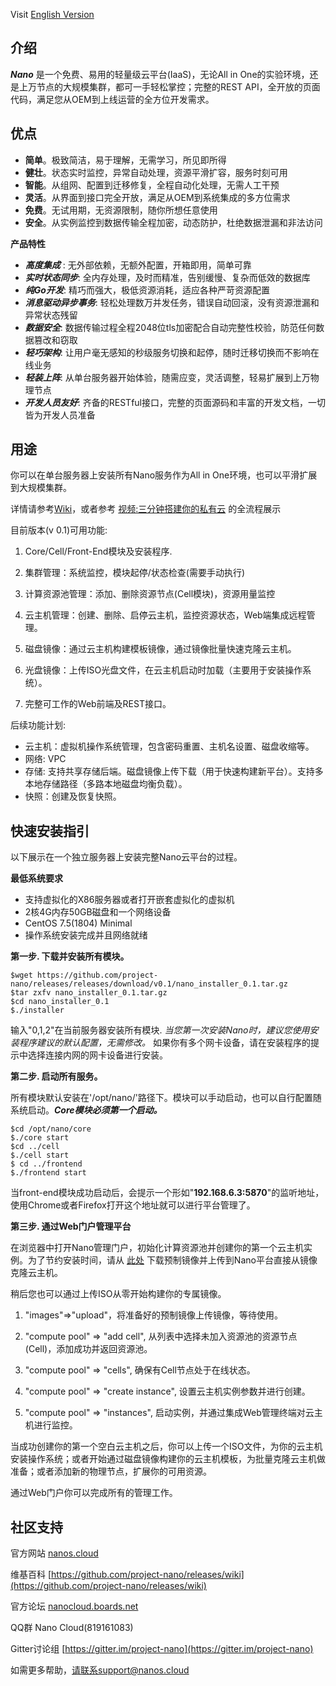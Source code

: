 Visit [English Version](README.md)

## 介绍

  ***Nano*** 是一个免费、易用的轻量级云平台(IaaS)，无论All in One的实验环境，还是上万节点的大规模集群，都可一手轻松掌控；完整的REST API，全开放的页面代码，满足您从OEM到上线运营的全方位开发需求。

## 优点

- **简单**。极致简洁，易于理解，无需学习，所见即所得
- **健壮**。状态实时监控，异常自动处理，资源平滑扩容，服务时刻可用
- **智能**。从组网、配置到迁移修复，全程自动化处理，无需人工干预
- **灵活**。从界面到接口完全开放，满足从OEM到系统集成的多方位需求
- **免费**。无试用期，无资源限制，随你所想任意使用
- **安全**。从实例监控到数据传输全程加密，动态防护，杜绝数据泄漏和非法访问

**产品特性**

- ***高度集成***	: 无外部依赖，无额外配置，开箱即用，简单可靠
- ***实时状态同步***: 全内存处理，及时而精准，告别缓慢、复杂而低效的数据库
- ***纯Go开发***: 精巧而强大，极低资源消耗，适应各种严苛资源配置
- ***消息驱动异步事务***: 轻松处理数万并发任务，错误自动回滚，没有资源泄漏和异常状态残留
- ***数据安全***: 数据传输过程全程2048位tls加密配合自动完整性校验，防范任何数据篡改和窃取
- ***轻巧架构***: 让用户毫无感知的秒级服务切换和起停，随时迁移切换而不影响在线业务
- ***轻装上阵***: 从单台服务器开始体验，随需应变，灵活调整，轻易扩展到上万物理节点
- ***开发人员友好***: 齐备的RESTful接口，完整的页面源码和丰富的开发文档，一切皆为开发人员准备

## 用途

你可以在单台服务器上安装所有Nano服务作为All in One环境，也可以平滑扩展到大规模集群。

详情请参考[Wiki](https://github.com/project-nano/releases/wiki/home)，或者参考 [视频:三分钟搭建你的私有云](https://www.nanos.cloud/zh-cn/demo.html) 的全流程展示


目前版本(v 0.1)可用功能:

1. Core/Cell/Front-End模块及安装程序.

2. 集群管理：系统监控，模块起停/状态检查(需要手动执行)

3. 计算资源池管理：添加、删除资源节点(Cell模块)，资源用量监控

4. 云主机管理：创建、删除、启停云主机，监控资源状态，Web端集成远程管理。

5. 磁盘镜像：通过云主机构建模板镜像，通过镜像批量快速克隆云主机。

6. 光盘镜像：上传ISO光盘文件，在云主机启动时加载（主要用于安装操作系统）。

7. 完整可工作的Web前端及REST接口。
   

后续功能计划:

- 云主机：虚拟机操作系统管理，包含密码重置、主机名设置、磁盘收缩等。
- 网络: VPC
- 存储: 支持共享存储后端。磁盘镜像上传下载（用于快速构建新平台）。支持多本地存储路径（多路本地磁盘均衡负载）。
- 快照：创建及恢复快照。



## 快速安装指引

以下展示在一个独立服务器上安装完整Nano云平台的过程。



**最低系统要求** 

- 支持虚拟化的X86服务器或者打开嵌套虚拟化的虚拟机
- 2核4G内存50GB磁盘和一个网络设备
- CentOS 7.5(1804) Minimal
- 操作系统安装完成并且网络就绪





**第一步. 下载并安装所有模块。**

```
$wget https://github.com/project-nano/releases/releases/download/v0.1/nano_installer_0.1.tar.gz
$tar zxfv nano_installer_0.1.tar.gz
$cd nano_installer_0.1
$./installer
```

输入"0,1,2"在当前服务器安装所有模块. *当您第一次安装Nano时，建议您使用安装程序建议的默认配置，无需修改。* 如果你有多个网卡设备，请在安装程序的提示中选择连接内网的网卡设备进行安装。



**第二步. 启动所有服务。**

所有模块默认安装在'/opt/nano/'路径下。模块可以手动启动，也可以自行配置随系统启动。***Core模块必须第一个启动。***

```
$cd /opt/nano/core
$./core start
$cd ../cell
$./cell start
$ cd ../frontend
$./frontend start
```

当front-end模块成功启动后，会提示一个形如"**192.168.6.3:5870**"的监听地址，使用Chrome或者Firefox打开这个地址就可以进行平台管理了。



**第三步. 通过Web门户管理平台**

在浏览器中打开Nano管理门户，初始化计算资源池并创建你的第一个云主机实例。为了节约安装时间，请从 [此处](https://nanos.cloud/zh-cn/download.html) 下载预制镜像并上传到Nano平台直接从镜像克隆云主机。

稍后您也可以通过上传ISO从零开始构建你的专属镜像。

1. "images"=>"upload"，将准备好的预制镜像上传镜像，等待使用。

2. "compute pool" => "add cell", 从列表中选择未加入资源池的资源节点(Cell)，添加成功并返回资源池。

3. "compute pool" => "cells", 确保有Cell节点处于在线状态。

4. "compute pool" => "create instance", 设置云主机实例参数并进行创建。

5. "compute pool" => "instances", 启动实例，并通过集成Web管理终端对云主机进行监控。


当成功创建你的第一个空白云主机之后，你可以上传一个ISO文件，为你的云主机安装操作系统；或者开始通过磁盘镜像构建你的云主机模板，为批量克隆云主机做准备；或者添加新的物理节点，扩展你的可用资源。

通过Web门户你可以完成所有的管理工作。

## 社区支持

官方网站 [nanos.cloud](https://nanos.cloud/zh-cn/)

维基百科 [https://github.com/project-nano/releases/wiki](https://github.com/project-nano/releases/wiki)

官方论坛 [nanocloud.boards.net](http://nanocloud.boards.net/)

QQ群 Nano Cloud(819161083)

Gitter讨论组 [https://gitter.im/project-nano](https://gitter.im/project-nano)

如需更多帮助，请联系support@nanos.cloud
